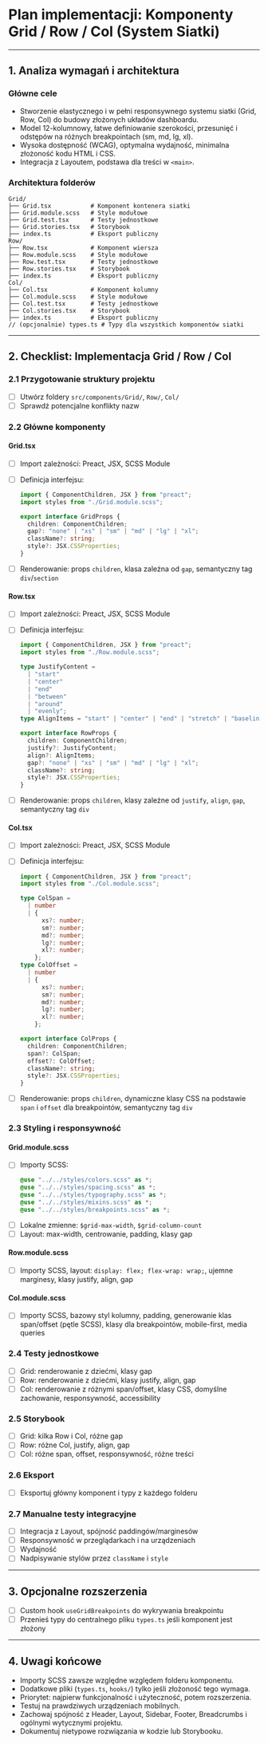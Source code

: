 # Plan implementacji: **Komponenty Grid / Row / Col (System Siatki)**

---

## 1. Analiza wymagań i architektura

### Główne cele

- Stworzenie elastycznego i w pełni responsywnego systemu siatki (Grid, Row, Col) do budowy złożonych układów dashboardu.
- Model 12-kolumnowy, łatwe definiowanie szerokości, przesunięć i odstępów na różnych breakpointach (sm, md, lg, xl).
- Wysoka dostępność (WCAG), optymalna wydajność, minimalna złożoność kodu HTML i CSS.
- Integracja z Layoutem, podstawa dla treści w `<main>`.

### Architektura folderów

```
Grid/
├── Grid.tsx           # Komponent kontenera siatki
├── Grid.module.scss   # Style modułowe
├── Grid.test.tsx      # Testy jednostkowe
├── Grid.stories.tsx   # Storybook
├── index.ts           # Eksport publiczny
Row/
├── Row.tsx            # Komponent wiersza
├── Row.module.scss    # Style modułowe
├── Row.test.tsx       # Testy jednostkowe
├── Row.stories.tsx    # Storybook
├── index.ts           # Eksport publiczny
Col/
├── Col.tsx            # Komponent kolumny
├── Col.module.scss    # Style modułowe
├── Col.test.tsx       # Testy jednostkowe
├── Col.stories.tsx    # Storybook
├── index.ts           # Eksport publiczny
// (opcjonalnie) types.ts # Typy dla wszystkich komponentów siatki
```

---

## 2. Checklist: Implementacja Grid / Row / Col

### 2.1 Przygotowanie struktury projektu

- [ ] Utwórz foldery `src/components/Grid/`, `Row/`, `Col/`
- [ ] Sprawdź potencjalne konflikty nazw

### 2.2 Główne komponenty

#### Grid.tsx

- [ ] Import zależności: Preact, JSX, SCSS Module
- [ ] Definicja interfejsu:

  ```ts
  import { ComponentChildren, JSX } from "preact";
  import styles from "./Grid.module.scss";

  export interface GridProps {
    children: ComponentChildren;
    gap?: "none" | "xs" | "sm" | "md" | "lg" | "xl";
    className?: string;
    style?: JSX.CSSProperties;
  }
  ```

- [ ] Renderowanie: props `children`, klasa zależna od `gap`, semantyczny tag `div`/`section`

#### Row.tsx

- [ ] Import zależności: Preact, JSX, SCSS Module
- [ ] Definicja interfejsu:

  ```ts
  import { ComponentChildren, JSX } from "preact";
  import styles from "./Row.module.scss";

  type JustifyContent =
    | "start"
    | "center"
    | "end"
    | "between"
    | "around"
    | "evenly";
  type AlignItems = "start" | "center" | "end" | "stretch" | "baseline";

  export interface RowProps {
    children: ComponentChildren;
    justify?: JustifyContent;
    align?: AlignItems;
    gap?: "none" | "xs" | "sm" | "md" | "lg" | "xl";
    className?: string;
    style?: JSX.CSSProperties;
  }
  ```

- [ ] Renderowanie: props `children`, klasy zależne od `justify`, `align`, `gap`, semantyczny tag `div`

#### Col.tsx

- [ ] Import zależności: Preact, JSX, SCSS Module
- [ ] Definicja interfejsu:

  ```ts
  import { ComponentChildren, JSX } from "preact";
  import styles from "./Col.module.scss";

  type ColSpan =
    | number
    | {
        xs?: number;
        sm?: number;
        md?: number;
        lg?: number;
        xl?: number;
      };
  type ColOffset =
    | number
    | {
        xs?: number;
        sm?: number;
        md?: number;
        lg?: number;
        xl?: number;
      };

  export interface ColProps {
    children: ComponentChildren;
    span?: ColSpan;
    offset?: ColOffset;
    className?: string;
    style?: JSX.CSSProperties;
  }
  ```

- [ ] Renderowanie: props `children`, dynamiczne klasy CSS na podstawie `span` i `offset` dla breakpointów, semantyczny tag `div`

### 2.3 Styling i responsywność

#### Grid.module.scss

- [ ] Importy SCSS:
  ```scss
  @use "../../styles/colors.scss" as *;
  @use "../../styles/spacing.scss" as *;
  @use "../../styles/typography.scss" as *;
  @use "../../styles/mixins.scss" as *;
  @use "../../styles/breakpoints.scss" as *;
  ```
- [ ] Lokalne zmienne: `$grid-max-width`, `$grid-column-count`
- [ ] Layout: max-width, centrowanie, padding, klasy gap

#### Row.module.scss

- [ ] Importy SCSS, layout: `display: flex; flex-wrap: wrap;`, ujemne marginesy, klasy justify, align, gap

#### Col.module.scss

- [ ] Importy SCSS, bazowy styl kolumny, padding, generowanie klas span/offset (pętle SCSS), klasy dla breakpointów, mobile-first, media queries

### 2.4 Testy jednostkowe

- [ ] Grid: renderowanie z dziećmi, klasy gap
- [ ] Row: renderowanie z dziećmi, klasy justify, align, gap
- [ ] Col: renderowanie z różnymi span/offset, klasy CSS, domyślne zachowanie, responsywność, accessibility

### 2.5 Storybook

- [ ] Grid: kilka Row i Col, różne gap
- [ ] Row: różne Col, justify, align, gap
- [ ] Col: różne span, offset, responsywność, różne treści

### 2.6 Eksport

- [ ] Eksportuj główny komponent i typy z każdego folderu

### 2.7 Manualne testy integracyjne

- [ ] Integracja z Layout, spójność paddingów/marginesów
- [ ] Responsywność w przeglądarkach i na urządzeniach
- [ ] Wydajność
- [ ] Nadpisywanie stylów przez `className` i `style`

---

## 3. Opcjonalne rozszerzenia

- [ ] Custom hook `useGridBreakpoints` do wykrywania breakpointu
- [ ] Przenieś typy do centralnego pliku `types.ts` jeśli komponent jest złożony

---

## 4. Uwagi końcowe

- Importy SCSS zawsze względne względem folderu komponentu.
- Dodatkowe pliki (`types.ts`, `hooks/`) tylko jeśli złożoność tego wymaga.
- Priorytet: najpierw funkcjonalność i użyteczność, potem rozszerzenia.
- Testuj na prawdziwych urządzeniach mobilnych.
- Zachowaj spójność z Header, Layout, Sidebar, Footer, Breadcrumbs i ogólnymi wytycznymi projektu.
- Dokumentuj nietypowe rozwiązania w kodzie lub Storybooku.
